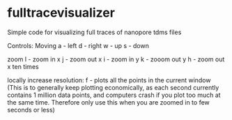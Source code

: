 # fulltracevisualizer
Simple code for visualizing full traces of nanopore tdms files

Controls: 
Moving
a - left 
d - right
w - up
s - down

zoom
l - zoom in x
j - zoom out x
i - zoom in y
k - zooom out y
h - zoom out x ten times

locally increase resolution:
f - plots all the points in the current window
(This is to generally keep plotting economically, as each second currently contains 1 million data points, and computers crash if you plot too much at the same time.
Therefore only use this when you are zoomed in to few seconds or less)

